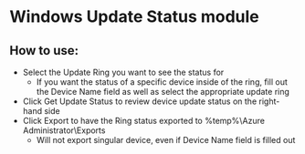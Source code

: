 # Windows Update Status module

## How to use:
* Select the Update Ring you want to see the status for
  * If you want the status of a specific device inside of the ring, fill out the Device Name field as well as select the appropriate update ring
* Click Get Update Status to review device update status on the right-hand side
* Click Export to have the Ring status exported to %temp%\Azure Administrator\Exports
  * Will not export singular device, even if Device Name field is filled out
